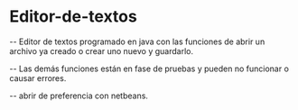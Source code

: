 # Editor-de-textos

-- Editor de textos programado en java con las funciones de abrir un archivo ya creado o crear uno nuevo y guardarlo.

-- Las demás funciones están en fase de pruebas y pueden no funcionar o causar errores.

-- abrir de preferencia con netbeans.

